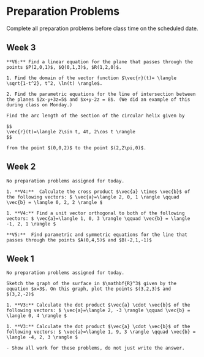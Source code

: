 Preparation Problems
============================


Complete all preparation problems before class time on the scheduled date.



## Week 3

```{dropdown} Day 3A: Monday, September 11th
**V6:** Find a linear equation for the plane that passes through the points $P(2,0,1)$, $Q(0,1,3)$, $R(1,2,0)$.

```

```{dropdown} Day 3B: Wednesday, September 13th
1. Find the domain of the vector function $\vec{r}(t)= \langle \sqrt{1-t^2}, t^2, \ln(t) \rangle$.

2. Find the parametric equations for the line of intersection between the planes $2x-y+3z=5$ and $x+y-2z = 8$. (We did an example of this during class on Monday.)

```

```{dropdown} Day 3C: Friday, September 15th
Find the arc length of the section of the circular helix given by

$$
\vec{r}(t)=\langle 2\sin t, 4t, 2\cos t \rangle
$$

from the point $(0,0,2)$ to the point $(2,2\pi,0)$.

```


## Week 2

```{dropdown} Day 2A: Monday, September 4th
No preparation problems assigned for today.

```

```{dropdown} Day 2B: Wednesday, September 6th
1. **V4:**  Calculate the cross product $\vec{a} \times \vec{b}$ of the following vectors: $ \vec{a}=\langle 2, 0, 1 \rangle \qquad \vec{b} = \langle 0, 2, 2 \rangle $

1. **V4:** Find a unit vector orthogonal to both of the following vectors: $ \vec{a}=\langle 1, 0, 3 \rangle \qquad \vec{b} = \langle -1, 2, 1 \rangle $

```

```{dropdown} Day 2C: Friday, September 8th
**V5:**  Find parametric and symmetric equations for the line that passes through the points $A(0,4,5)$ and $B(-2,1,-1)$ 

```



## Week 1

```{dropdown} Day 1A: Monday, August 28th
No preparation problems assigned for today.

```

```{dropdown} Day 1B: Wednesday, August 30th
Sketch the graph of the surface in $\mathbf{R}^3$ given by the equation $x=3$. On this graph, plot the points $(3,2,3)$ and $(3,2,-2)$

```

```{dropdown} Day 1C: Friday, September 1st
1. **V3:** Calculate the dot product $\vec{a} \cdot \vec{b}$ of the following vectors: $ \vec{a}=\langle 2, -3 \rangle \qquad \vec{b} = \langle 0, 4 \rangle $

1. **V3:** Calculate the dot product $\vec{a} \cdot \vec{b}$ of the following vectors: $ \vec{a}=\langle 1, 9, 3 \rangle \qquad \vec{b} = \langle -4, 2, 3 \rangle $

- Show all work for these problems, do not just write the answer.

```